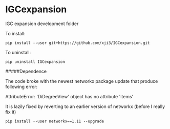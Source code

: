 # IGCexpansion
IGC expansion development folder

To install:

`
pip install --user git+https://github.com/xji3/IGCexpansion.git
`

To uninstall:

`
pip uninstall IGCexpansion
`

#####Dependence

The code broke with the newest networkx package update that produce following error:

AttributeError: 'DiDegreeView' object has no attribute 'items'

It is lazily fixed by reverting to an earlier version of networkx (before I really fix it)

`
pip install --user networkx==1.11 --upgrade
` 
